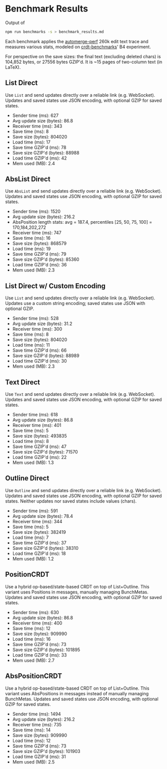 # Benchmark Results
Output of
```bash
npm run benchmarks -s > benchmark_results.md
```
Each benchmark applies the [automerge-perf](https://github.com/automerge/automerge-perf) 260k edit text trace and measures various stats, modeled on [crdt-benchmarks](https://github.com/dmonad/crdt-benchmarks/)' B4 experiment.

For perspective on the save sizes: the final text (excluding deleted chars) is 104,852 bytes, or 27556 bytes GZIP'd. It is ~15 pages of two-column text (in LaTeX).


## List Direct

Use `List` and send updates directly over a reliable link (e.g. WebSocket).
Updates and saved states use JSON encoding, with optional GZIP for saved states.

- Sender time (ms): 627
- Avg update size (bytes): 86.8
- Receiver time (ms): 343
- Save time (ms): 8
- Save size (bytes): 804020
- Load time (ms): 17
- Save time GZIP'd (ms): 78
- Save size GZIP'd (bytes): 88988
- Load time GZIP'd (ms): 42
- Mem used (MB): 2.4

## AbsList Direct

Use `AbsList` and send updates directly over a reliable link (e.g. WebSocket).
Updates and saved states use JSON encoding, with optional GZIP for saved states.

- Sender time (ms): 1520
- Avg update size (bytes): 216.2
- AbsPosition length stats: avg = 187.4, percentiles [25, 50, 75, 100] = 170,184,202,272
- Receiver time (ms): 747
- Save time (ms): 16
- Save size (bytes): 868579
- Load time (ms): 19
- Save time GZIP'd (ms): 79
- Save size GZIP'd (bytes): 85360
- Load time GZIP'd (ms): 36
- Mem used (MB): 2.3

## List Direct w/ Custom Encoding

Use `List` and send updates directly over a reliable link (e.g. WebSocket).
Updates use a custom string encoding; saved states use JSON with optional GZIP.

- Sender time (ms): 528
- Avg update size (bytes): 31.2
- Receiver time (ms): 300
- Save time (ms): 8
- Save size (bytes): 804020
- Load time (ms): 11
- Save time GZIP'd (ms): 66
- Save size GZIP'd (bytes): 88989
- Load time GZIP'd (ms): 30
- Mem used (MB): 2.3

## Text Direct

Use `Text` and send updates directly over a reliable link (e.g. WebSocket).
Updates and saved states use JSON encoding, with optional GZIP for saved states.

- Sender time (ms): 618
- Avg update size (bytes): 86.8
- Receiver time (ms): 401
- Save time (ms): 5
- Save size (bytes): 493835
- Load time (ms): 8
- Save time GZIP'd (ms): 47
- Save size GZIP'd (bytes): 71570
- Load time GZIP'd (ms): 22
- Mem used (MB): 1.3

## Outline Direct

Use `Outline` and send updates directly over a reliable link (e.g. WebSocket).
Updates and saved states use JSON encoding, with optional GZIP for saved states.
Neither updates nor saved states include values (chars).

- Sender time (ms): 591
- Avg update size (bytes): 78.4
- Receiver time (ms): 344
- Save time (ms): 5
- Save size (bytes): 382419
- Load time (ms): 7
- Save time GZIP'd (ms): 37
- Save size GZIP'd (bytes): 38310
- Load time GZIP'd (ms): 18
- Mem used (MB): 1.2

## PositionCRDT

Use a hybrid op-based/state-based CRDT on top of List+Outline.
This variant uses Positions in messages, manually managing BunchMetas.
Updates and saved states use JSON encoding, with optional GZIP for saved states.

- Sender time (ms): 630
- Avg update size (bytes): 86.8
- Receiver time (ms): 400
- Save time (ms): 12
- Save size (bytes): 909990
- Load time (ms): 16
- Save time GZIP'd (ms): 73
- Save size GZIP'd (bytes): 101895
- Load time GZIP'd (ms): 33
- Mem used (MB): 2.7

## AbsPositionCRDT

Use a hybrid op-based/state-based CRDT on top of List+Outline.
This variant uses AbsPositions in messages instead of manually managing BunchMetas.
Updates and saved states use JSON encoding, with optional GZIP for saved states.

- Sender time (ms): 1494
- Avg update size (bytes): 216.2
- Receiver time (ms): 735
- Save time (ms): 14
- Save size (bytes): 909990
- Load time (ms): 12
- Save time GZIP'd (ms): 73
- Save size GZIP'd (bytes): 101903
- Load time GZIP'd (ms): 31
- Mem used (MB): 2.5
